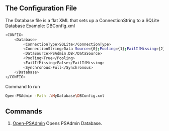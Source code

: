 

## The Configuration File

The Database file is a flat XML that sets up a ConnectionString to a SQLite Database
Example:
DBConfig.xml
```sh
<CONFIG>
    <Database>
        <ConnectionType>SQLite</ConnectionType>
        <ConnectionString>Data Source={0};Pooling={1};FailIfMissing={2};Synchronous={3};</ConnectionString>
        <DataSource>PSAdmin.DB</DataSource>
        <Pooling>True</Pooling>
        <FailIfMissing>False</FailIfMissing>
        <Synchronous>Full</Synchronous>
    </Database>
</CONFIG>
```
Command to run
```sh
Open-PSAdmin -Path .\MyDatabase\DBConfig.xml
```

## Commands
1. [Open-PSAdmin][OpenPSAdmin] Opens PSAdmin Database.

[OpenPSAdmin]: https://github.com/romero126/PSAdmin/blob/master/Docs/Commands/PSAdmin/Open-PSAdmin.md
